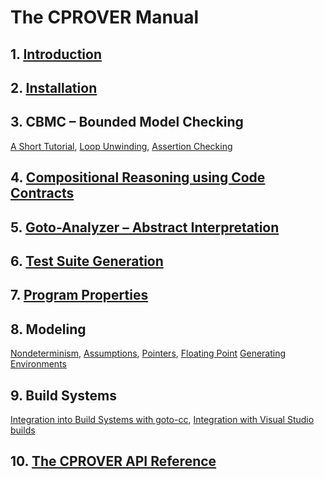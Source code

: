 # The CPROVER Manual

## 1. [Introduction](introduction/)

## 2. [Installation](installation/)

## 3. CBMC &ndash; Bounded Model Checking

[A Short Tutorial](cbmc/tutorial/),
[Loop Unwinding](cbmc/unwinding/),
[Assertion Checking](cbmc/assertions/)

## 4. [Compositional Reasoning using Code Contracts](contracts/)

## 5. [Goto-Analyzer &ndash; Abstract Interpretation](goto-analyzer/)

## 6. [Test Suite Generation](test-suite/)

## 7. [Program Properties](properties/)

## 8. Modeling

[Nondeterminism](modeling/nondeterminism/),
[Assumptions](modeling/assumptions/),
[Pointers](modeling/pointers/),
[Floating Point](modeling/floating-point/)
[Generating Environments](goto-harness/)

## 9. Build Systems

[Integration into Build Systems with goto-cc](goto-cc/),
[Integration with Visual Studio builds](visual-studio/)

## 10. [The CPROVER API Reference](api/)

